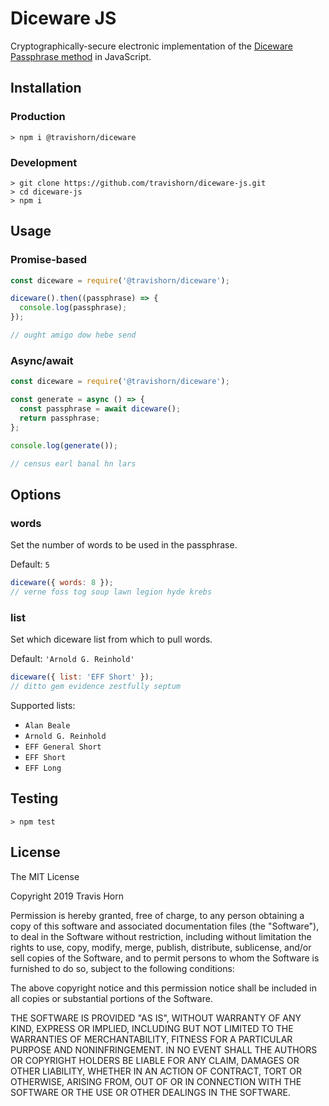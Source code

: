 # Diceware JS

Cryptographically-secure electronic implementation of the [Diceware Passphrase method](http://world.std.com/~reinhold/diceware.html) in JavaScript.

## Installation

### Production

```
> npm i @travishorn/diceware
```

### Development

```
> git clone https://github.com/travishorn/diceware-js.git
> cd diceware-js
> npm i
```

## Usage

### Promise-based

```javascript
const diceware = require('@travishorn/diceware');

diceware().then((passphrase) => {
  console.log(passphrase);
});

// ought amigo dow hebe send
```

### Async/await

```javascript
const diceware = require('@travishorn/diceware');

const generate = async () => {
  const passphrase = await diceware();
  return passphrase;
};

console.log(generate());

// census earl banal hn lars
```

## Options

### words

Set the number of words to be used in the passphrase.

Default: `5`

```javascript
diceware({ words: 8 });
// verne foss tog soup lawn legion hyde krebs
```

### list

Set which diceware list from which to pull words.

Default: `'Arnold G. Reinhold'`

```javascript
diceware({ list: 'EFF Short' });
// ditto gem evidence zestfully septum
```

Supported lists:

- `Alan Beale`
- `Arnold G. Reinhold`
- `EFF General Short`
- `EFF Short`
- `EFF Long`

## Testing

```
> npm test
```

## License

The MIT License

Copyright 2019 Travis Horn

Permission is hereby granted, free of charge, to any person obtaining a copy of this software and associated documentation files (the "Software"), to deal in the Software without restriction, including without limitation the rights to use, copy, modify, merge, publish, distribute, sublicense, and/or sell copies of the Software, and to permit persons to whom the Software is furnished to do so, subject to the following conditions:

The above copyright notice and this permission notice shall be included in all copies or substantial portions of the Software.

THE SOFTWARE IS PROVIDED "AS IS", WITHOUT WARRANTY OF ANY KIND, EXPRESS OR IMPLIED, INCLUDING BUT NOT LIMITED TO THE WARRANTIES OF MERCHANTABILITY, FITNESS FOR A PARTICULAR PURPOSE AND NONINFRINGEMENT. IN NO EVENT SHALL THE AUTHORS OR COPYRIGHT HOLDERS BE LIABLE FOR ANY CLAIM, DAMAGES OR OTHER LIABILITY, WHETHER IN AN ACTION OF CONTRACT, TORT OR OTHERWISE, ARISING FROM, OUT OF OR IN CONNECTION WITH THE SOFTWARE OR THE USE OR OTHER DEALINGS IN THE SOFTWARE.
